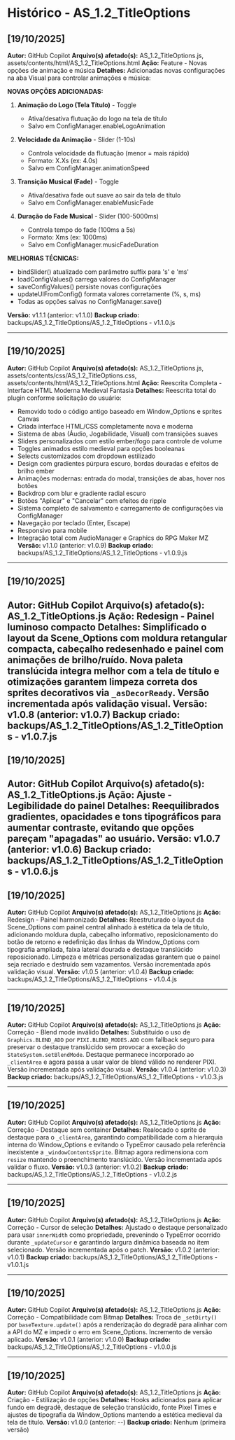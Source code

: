 # Histórico - AS_1.2_TitleOptions

## [19/10/2025]
**Autor:** GitHub Copilot
**Arquivo(s) afetado(s):** AS_1.2_TitleOptions.js, assets/contents/html/AS_1.2_TitleOptions.html
**Ação:** Feature - Novas opções de animação e música
**Detalhes:** Adicionadas novas configurações na aba Visual para controlar animações e música:

**NOVAS OPÇÕES ADICIONADAS:**
1. **Animação do Logo (Tela Título)** - Toggle
   - Ativa/desativa flutuação do logo na tela de título
   - Salvo em ConfigManager.enableLogoAnimation

2. **Velocidade da Animação** - Slider (1-10s)
   - Controla velocidade da flutuação (menor = mais rápido)
   - Formato: X.Xs (ex: 4.0s)
   - Salvo em ConfigManager.animationSpeed

3. **Transição Musical (Fade)** - Toggle
   - Ativa/desativa fade out suave ao sair da tela de título
   - Salvo em ConfigManager.enableMusicFade

4. **Duração do Fade Musical** - Slider (100-5000ms)
   - Controla tempo do fade (100ms a 5s)
   - Formato: Xms (ex: 1000ms)
   - Salvo em ConfigManager.musicFadeDuration

**MELHORIAS TÉCNICAS:**
- bindSlider() atualizado com parâmetro suffix para 's' e 'ms'
- loadConfigValues() carrega valores do ConfigManager
- saveConfigValues() persiste novas configurações
- updateUIFromConfig() formata valores corretamente (%, s, ms)
- Todas as opções salvas no ConfigManager.save()

**Versão:** v1.1.1 (anterior: v1.1.0)
**Backup criado:** backups/AS_1.2_TitleOptions/AS_1.2_TitleOptions - v1.1.0.js

---

## [19/10/2025]
**Autor:** GitHub Copilot
**Arquivo(s) afetado(s):** AS_1.2_TitleOptions.js, assets/contents/css/AS_1.2_TitleOptions.css, assets/contents/html/AS_1.2_TitleOptions.html
**Ação:** Reescrita Completa - Interface HTML Moderna Medieval Fantasia
**Detalhes:** Reescrita total do plugin conforme solicitação do usuário:
- Removido todo o código antigo baseado em Window_Options e sprites Canvas
- Criada interface HTML/CSS completamente nova e moderna
- Sistema de abas (Áudio, Jogabilidade, Visual) com transições suaves
- Sliders personalizados com estilo ember/fogo para controle de volume
- Toggles animados estilo medieval para opções booleanas
- Selects customizados com dropdown estilizado
- Design com gradientes púrpura escuro, bordas douradas e efeitos de brilho ember
- Animações modernas: entrada do modal, transições de abas, hover nos botões
- Backdrop com blur e gradiente radial escuro
- Botões "Aplicar" e "Cancelar" com efeitos de ripple
- Sistema completo de salvamento e carregamento de configurações via ConfigManager
- Navegação por teclado (Enter, Escape)
- Responsivo para mobile
- Integração total com AudioManager e Graphics do RPG Maker MZ
**Versão:** v1.1.0 (anterior: v1.0.9)
**Backup criado:** backups/AS_1.2_TitleOptions/AS_1.2_TitleOptions - v1.0.9.js

---

## [19/10/2025]
**Autor:** GitHub Copilot
**Arquivo(s) afetado(s):** AS_1.2_TitleOptions.js
**Ação:** Redesign - Painel luminoso compacto
**Detalhes:** Simplificado o layout da Scene_Options com moldura retangular
compacta, cabeçalho redesenhado e painel com animações de brilho/ruído. Nova
paleta translúcida integra melhor com a tela de título e otimizações garantem
limpeza correta dos sprites decorativos via `_asDecorReady`. Versão incrementada
após validação visual.
**Versão:** v1.0.8 (anterior: v1.0.7)
**Backup criado:** backups/AS_1.2_TitleOptions/AS_1.2_TitleOptions - v1.0.7.js
---

## [19/10/2025]
**Autor:** GitHub Copilot
**Arquivo(s) afetado(s):** AS_1.2_TitleOptions.js
**Ação:** Ajuste - Legibilidade do painel
**Detalhes:** Reequilibrados gradientes, opacidades e tons tipográficos para
aumentar contraste, evitando que opções pareçam "apagadas" ao usuário.
**Versão:** v1.0.7 (anterior: v1.0.6)
**Backup criado:** backups/AS_1.2_TitleOptions/AS_1.2_TitleOptions - v1.0.6.js
---

## [19/10/2025]
**Autor:** GitHub Copilot
**Arquivo(s) afetado(s):** AS_1.2_TitleOptions.js
**Ação:** Redesign - Painel harmonizado
**Detalhes:** Reestruturado o layout da Scene_Options com painel central alinhado
à estética da tela de título, adicionando moldura dupla, cabeçalho informativo,
reposicionamento do botão de retorno e redefinição das linhas da Window_Options
com tipografia ampliada, faixa lateral dourada e destaque translúcido
reposicionado. Limpeza e métricas personalizadas garantem que o painel seja
recriado e destruído sem vazamentos. Versão incrementada após validação visual.
**Versão:** v1.0.5 (anterior: v1.0.4)
**Backup criado:** backups/AS_1.2_TitleOptions/AS_1.2_TitleOptions - v1.0.4.js

---

## [19/10/2025]
**Autor:** GitHub Copilot
**Arquivo(s) afetado(s):** AS_1.2_TitleOptions.js
**Ação:** Correção - Blend mode inválido
**Detalhes:** Substituído o uso de `Graphics.BLEND_ADD` por `PIXI.BLEND_MODES.ADD`
com fallback seguro para preservar o destaque translúcido sem provocar a
exceção do `StateSystem.setBlendMode`. Destaque permanece incorporado ao
`_clientArea` e agora passa a usar valor de blend válido no renderer PIXI.
Versão incrementada após validação visual.
**Versão:** v1.0.4 (anterior: v1.0.3)
**Backup criado:** backups/AS_1.2_TitleOptions/AS_1.2_TitleOptions - v1.0.3.js

---

## [19/10/2025]
**Autor:** GitHub Copilot
**Arquivo(s) afetado(s):** AS_1.2_TitleOptions.js
**Ação:** Correção - Destaque sem container
**Detalhes:** Realocado o sprite de destaque para o `_clientArea`, garantindo
compatibilidade com a hierarquia interna do Window_Options e evitando o
TypeError causado pela referência inexistente a `_windowContentsSprite`.
Bitmap agora redimensiona com `resize` mantendo o preenchimento translúcido.
Versão incrementada após validar o fluxo.
**Versão:** v1.0.3 (anterior: v1.0.2)
**Backup criado:** backups/AS_1.2_TitleOptions/AS_1.2_TitleOptions - v1.0.2.js

---

## [19/10/2025]
**Autor:** GitHub Copilot
**Arquivo(s) afetado(s):** AS_1.2_TitleOptions.js
**Ação:** Correção - Cursor de seleção
**Detalhes:** Ajustado o destaque personalizado para usar `innerWidth` como
propriedade, prevenindo o TypeError ocorrido durante `_updateCursor` e
garantindo largura dinâmica baseada no item selecionado. Versão incrementada
após o patch.
**Versão:** v1.0.2 (anterior: v1.0.1)
**Backup criado:** backups/AS_1.2_TitleOptions/AS_1.2_TitleOptions - v1.0.1.js

---

## [19/10/2025]
**Autor:** GitHub Copilot
**Arquivo(s) afetado(s):** AS_1.2_TitleOptions.js
**Ação:** Correção - Compatibilidade com Bitmap
**Detalhes:** Troca de `_setDirty()` por `baseTexture.update()` após a
renderização do degradê para alinhar com a API do MZ e impedir o erro em
Scene_Options. Incremento de versão aplicado.
**Versão:** v1.0.1 (anterior: v1.0.0)
**Backup criado:** backups/AS_1.2_TitleOptions/AS_1.2_TitleOptions - v1.0.0.js

---

## [19/10/2025]
**Autor:** GitHub Copilot
**Arquivo(s) afetado(s):** AS_1.2_TitleOptions.js
**Ação:** Criação - Estilização de opções
**Detalhes:** Hooks adicionados para aplicar fundo em degradê, destaque de
seleção translúcido, fonte Pixel Times e ajustes de tipografia da Window_Options
mantendo a estética medieval da tela de título.
**Versão:** v1.0.0 (anterior: --)
**Backup criado:** Nenhum (primeira versão)
